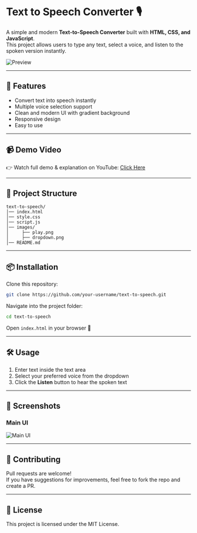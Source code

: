 # Text to Speech Converter 🎙️  

A simple and modern **Text-to-Speech Converter** built with **HTML, CSS, and JavaScript**.  
This project allows users to type any text, select a voice, and listen to the spoken version instantly.  

![Preview](https://via.placeholder.com/800x400.png?text=Text+to+Speech+Converter+Preview)  

---

## 🚀 Features
- Convert text into speech instantly  
- Multiple voice selection support  
- Clean and modern UI with gradient background  
- Responsive design  
- Easy to use  

---

## 📹 Demo Video
👉 Watch full demo & explanation on YouTube: [Click Here](https://www.youtube.com/watch?v=3oDNqHZ7UKY)  

---

## 📂 Project Structure
```
text-to-speech/
│── index.html
│── style.css
│── script.js
│── images/
│     ├── play.png
│     ├── dropdown.png
│── README.md
```

---

## 📦 Installation
Clone this repository:
```bash
git clone https://github.com/your-username/text-to-speech.git
```

Navigate into the project folder:
```bash
cd text-to-speech
```

Open `index.html` in your browser 🚀  

---

## 🛠️ Usage
1. Enter text inside the text area  
2. Select your preferred voice from the dropdown  
3. Click the **Listen** button to hear the spoken text  

---

## 🎨 Screenshots  
### Main UI  
![Main UI](images/preview.png)  

---

## 🤝 Contributing
Pull requests are welcome!  
If you have suggestions for improvements, feel free to fork the repo and create a PR.  

---

## 📜 License
This project is licensed under the MIT License.  
